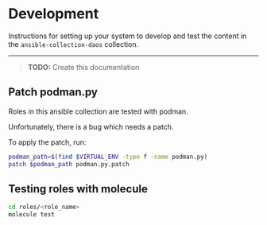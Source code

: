 # Development

Instructions for setting up your system to develop and test the content in the
`ansible-collection-daos` collection.

---

> **TODO:** Create this documentation



## Patch podman.py

Roles in this ansible collection are tested with podman.

Unfortunately, there is a bug which needs a patch.

To apply the patch, run:

```bash
podman_path=$(find $VIRTUAL_ENV -type f -name podman.py)
patch $podman_path podman.py.patch
```

## Testing roles with molecule

```bash
cd roles/<role_name>
molecule test
```
